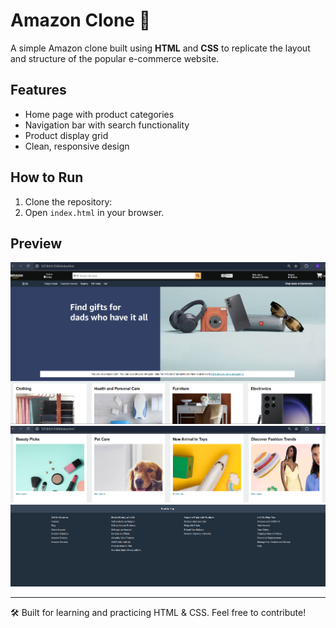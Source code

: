 # Amazon Clone 🛒

A simple Amazon clone built using **HTML** and **CSS** to replicate the layout and structure of the popular e-commerce website.

## Features
- Home page with product categories
- Navigation bar with search functionality
- Product display grid
- Clean, responsive design

## How to Run
1. Clone the repository:
2. Open `index.html` in your browser.

## Preview

![Amazon Clone Preview](amazon-1.png)
![Amazon Clone Preview](amazon-2.png)

---

🛠️ Built for learning and practicing HTML & CSS. Feel free to contribute!

